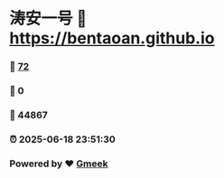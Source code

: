 # 涛安一号 :link: https://bentaoan.github.io 
### :page_facing_up: [72](https://bentaoan.github.io/tag.html) 
### :speech_balloon: 0 
### :hibiscus: 44867 
### :alarm_clock: 2025-06-18 23:51:30 
### Powered by :heart: [Gmeek](https://github.com/Meekdai/Gmeek)

